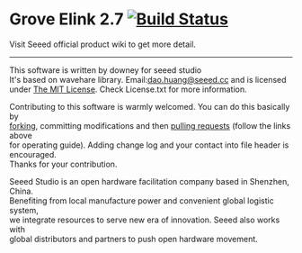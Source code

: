 Grove Elink 2.7  [![Build Status](https://travis-ci.com/Seeed-Studio/Seeed_Elink_Shield.svg?branch=master)](https://travis-ci.com/Seeed-Studio/Seeed_Elink_Shield)
==============

Visit Seeed official product wiki to get more detail.

***
This software is written by downey for seeed studio<br>
It's based on wavehare library.
Email:dao.huang@seeed.cc
and is licensed under [The MIT License](http://opensource.org/licenses/mit-license.php). Check License.txt for more information.<br>

Contributing to this software is warmly welcomed. You can do this basically by<br>
[forking](https://help.github.com/articles/fork-a-repo), committing modifications and then [pulling requests](https://help.github.com/articles/using-pull-requests) (follow the links above<br>
for operating guide). Adding change log and your contact into file header is encouraged.<br>
Thanks for your contribution.

Seeed Studio is an open hardware facilitation company based in Shenzhen, China. <br>
Benefiting from local manufacture power and convenient global logistic system, <br>
we integrate resources to serve new era of innovation. Seeed also works with <br>
global distributors and partners to push open hardware movement.<br>
